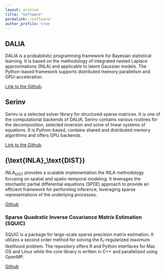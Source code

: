 ```yaml
---
layout: archive
title: "Software"
permalink: /software/
author_profile: true
---
```


## DALIA

DALIA is a probabilistic programming framework for Bayesian statistical learning. It is based on the methodology of integrated nested Laplace approximations (INLA) and applicable to latent Gaussian models. The Python-based framework supports distributed memory parallelism and GPU-acceleration. 

[Link to the Github](https://github.com/dalia-project/DALIA).


## Serinv

Serinv is a selected solver library for structured sparse matrices. It is one of the computational backends of DALIA. Serinv contains various routines for the decomposition, selected inversion and solve of linear systems of equations. It is Python-based, contains shared and distributed memory algorithms and offers GPU backends.
  
[Link to the Github](https://github.com/vincent-maillou/serinv).


##  <h2>\(\text{INLA}_\text{DIST}\)</h2>

$\text{INLA}_\text{DIST}$ provides a scalable implementation the INLA methodology focusing on spatial and spatio-temporal modeling. It leverages the stochastic partial differential equations (SPDE) approach to provide an efficient framework for performing inference, leveraging sparse representations of the underlying processes. 

[Github](https://github.com/lisa-gm/INLA_DIST)


### Sparse Quadratic Inverse Covariance Matrix Estimation (SQUIC)

SQUIC is a package for large-scale sparse precision matrix estimation. It utilizes a second order method for solving the $\ell_1$-regularized maximum likelihood problem. The repository offers R and Python interfaces for Mac OS and Linux while the core library is written in C++ and parallelized using OpenMP.

[Github](https://www.gitlab.ci.inf.usi.ch/SQUIC)
